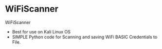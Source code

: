 # WiFiScanner
WiFiScanner
- Best for use on Kali Linux OS
- SIMPLE Python code for Scanning and saving WiFi BASIC Credentials to File.
